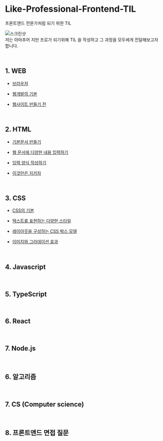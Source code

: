 # Like-Professional-Frontend-TIL

프론트앤드 전문가처럼 되기 위한 TIL

![스크린샷](https://user-images.githubusercontent.com/48710889/172058131-ff0f6eb8-3c2b-4b52-b689-a27e94280460.jpg)
<br>
저는 아마추어 지만 프로가 되기위해 TIL 을 작성하고 그 과정을 모두에게 전달해보고자 합니다.

<br>

## 1. WEB

-   [브라우저](https://github.com/realdevelope/Like-Professional-Frontend-TIL/blob/master/Web/%EB%B8%8C%EB%9D%BC%EC%9A%B0%EC%A0%80.md)

-   [웹개발의 기본](https://github.com/realdevelope/Like-Professional-Frontend-TIL/blob/master/Web/%EC%9B%B9%EA%B0%9C%EB%B0%9C%EC%9D%98%20%20%EA%B8%B0%EB%B3%B8.md)

-   [웹사이트 만들기 전](https://github.com/realdevelope/Like-Professional-Frontend-TIL/blob/master/Web/%EC%9B%B9%EC%82%AC%EC%9D%B4%ED%8A%B8%20%EB%A7%8C%EB%93%A4%EA%B8%B0%20%EC%A0%84.md)

<br>

## 2. HTML

-   [기본문서 만들기](https://github.com/realdevelope/Like-Professional-Frontend-TIL/blob/master/HTML/%EA%B8%B0%EB%B3%B8%EB%AC%B8%EC%84%9C%EB%A7%8C%EB%93%A4%EA%B8%B0.md)

-   [웹 문서에 다양한 내용 입력하기](https://github.com/realdevelope/Like-Professional-Frontend-TIL/blob/master/HTML/%EC%9B%B9%20%EB%AC%B8%EC%84%9C%EC%97%90%20%EB%8B%A4%EC%96%91%ED%95%9C%20%EB%82%B4%EC%9A%A9%20%EC%9E%85%EB%A0%A5%ED%95%98%EA%B8%B0.md)

-   [입력 양식 작성하기](https://github.com/realdevelope/Like-Professional-Frontend-TIL/blob/master/HTML/%EC%9E%85%EB%A0%A5%20%EC%96%91%EC%8B%9D%20%EC%9E%91%EC%84%B1%ED%95%98%EA%B8%B0.md)

-   [이것만은 지키자](https://github.com/realdevelope/Like-Professional-Frontend-TIL/blob/master/HTML/%EC%9D%B4%EA%B2%83%EB%A7%8C%EC%9D%80%20%EC%A7%80%ED%82%A4%EC%9E%90.md)

<br>

## 3. CSS

-   [CSS의 기본](https://github.com/kebin0613/Like-Professional-Frontend-TIL/blob/master/CSS/CSS%EC%9D%98%20%EA%B8%B0%EB%B3%B8.md)

-   [텍스트를 표현하는 다양한 스타일](https://github.com/kebin0613/Like-Professional-Frontend-TIL/blob/master/CSS/%ED%85%8D%EC%8A%A4%ED%8A%B8%EB%A5%BC%20%ED%91%9C%ED%98%84%ED%95%98%EB%8A%94%20%EB%8B%A4%EC%96%91%ED%95%9C%20%EC%8A%A4%ED%83%80%EC%9D%BC.md)

-   [레이아웃을 구성하는 CSS 박스 모델](https://github.com/realdevelope/Like-Professional-Frontend-TIL/blob/master/HTML/%EC%9D%B4%EA%B2%83%EB%A7%8C%EC%9D%80%20%EC%A7%80%ED%82%A4%EC%9E%90.md)

-   [이미지와 그라데이션 효과](https://github.com/kebin0613/Like-Professional-Frontend-TIL/blob/master/CSS/%EC%9D%B4%EB%AF%B8%EC%A7%80%EC%99%80%20%EA%B7%B8%EB%9D%BC%EB%8D%B0%EC%9D%B4%EC%85%98%20%ED%9A%A8%EA%B3%BC.md)

<br>

## 4. Javascript

<br>

## 5. TypeScript

<br>

## 6. React

<br>

## 7. Node.js

<br>

## 6. 알고리즘

<br>

## 7. CS (Computer science)

<br>

## 8. 프론트앤드 면접 질문
